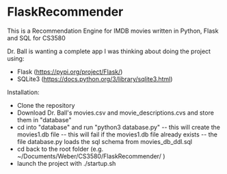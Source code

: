 # FlaskRecommender
This is a Recommendation Engine for IMDB movies written in Python, Flask and SQL for CS3580

Dr. Ball is wanting a complete app
I was thinking about doing the project using:

  - Flask (https://pypi.org/project/Flask/) 
  - SQLite3 (https://docs.python.org/3/library/sqlite3.html)


Installation:
  - Clone the repository
  - Download Dr. Ball's movies.csv and movie_descriptions.cvs and store them in "database"
  - cd into "database" and run "python3 database.py" 
    -- this will create the movies1.db file
    -- this will fail if the movies1.db file already exists
    -- the file database.py loads the sql schema from movies_db_ddl.sql
  - cd back to the root folder (e.g.  ~/Documents/Weber/CS3580/FlaskRecommender/ )
  - launch the project with ./startup.sh
